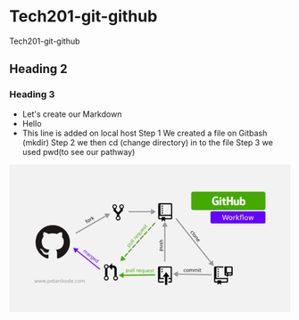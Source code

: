 # Tech201-git-github
Tech201-git-github
## Heading 2
### Heading 3
- Let's create our Markdown
- Hello
- This line is added on local host 
Step 1 We created a file on Gitbash (mkdir)
Step 2 we then cd (change directory) in to the file
Step 3 we used pwd(to see our pathway)



![img.png](img.png)
